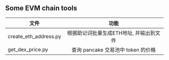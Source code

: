
## Some EVM chain tools


| 文件                            | 功能                                  |
| ------------------------------ | :----------------------------------------------------------------------: |
| create_eth_address.py          | 根据助记词批量生成ETH地址, 并输出到文件 |
| get_dex_price.py               | 查询 pancake 交易池中 token 的价格 |
